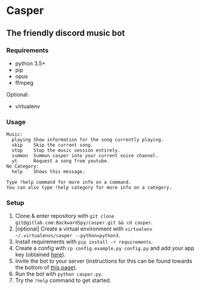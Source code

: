 # Casper

## The friendly discord music bot

### Requirements
- python 3.5+
- pip
- opus
- ffmpeg

Optional:
- virtualenv

### Usage

```
Music:
  playing Show information for the song currently playing.
  skip    Skip the current song.
  stop    Stop the music session entirely.
  summon  Summon casper into your current voice channel.
  yt      Request a song from youtube.
No Category:
  help    Shows this message.

Type !help command for more info on a command.
You can also type !help category for more info on a category.
```

### Setup

1. Clone & enter repository with `git clone git@gitlab.com:BackwardSpy/casper.git && cd casper`.
2. [optional] Create a virtual environment with `virtualenv ~/.virtualenvs/casper --python=python3`.
3. Install requirements with `pip install -r requirements`.
4. Create a config with `cp config.example.py config.py` and add your app key (obtained [here](https://discordapp.com/developers/applications/me)).
5. Invite the bot to your server (instructions for this can be found towards the bottom of [this page](https://discordapp.com/developers/docs/topics/oauth2)).
6. Run the bot with `python casper.py`.
7. Try the `!help` command to get started.
